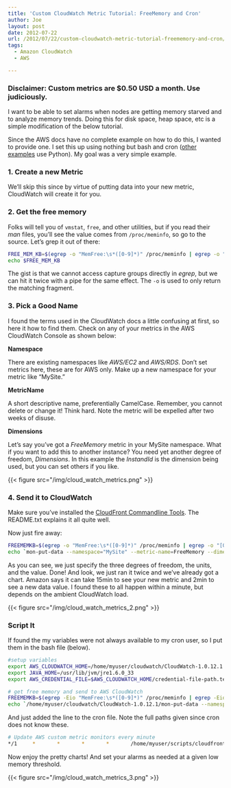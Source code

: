 ```yaml
---
title: 'Custom CloudWatch Metric Tutorial: FreeMemory and Cron'
author: Joe
layout: post
date: 2012-07-22
url: /2012/07/22/custom-cloudwatch-metric-tutorial-freememory-and-cron/
tags:
  - Amazon CloudWatch
  - AWS

---
```

### Disclaimer: Custom metrics are $0.50 USD a month. Use judiciously.

I want to be able to set alarms when nodes are getting memory starved and to analyze memory trends. Doing this for disk space, heap space, etc is a simple modification of the below tutorial.

Since the AWS docs have no complete example on how to do this, I wanted to provide one. I set this up using nothing but bash and cron (<a href="http://blogs.clogeny.com/custom-metrics-in-amazon-cloudwatch/" target="_blank">other examples</a> use Python). My goal was a very simple example.

### 1. Create a new Metric

We&#8217;ll skip this since by virtue of putting data into your new metric, CloudWatch will create it for you.

### 2. Get the free memory

Folks will tell you of `vmstat`, `free`, and other utilities, but if you read their _man_ files, you&#8217;ll see the value comes from `/proc/meminfo`, so go to the source. Let&#8217;s grep it out of there:

```bash
FREE_MEM_KB=$(egrep -o "MemFree:\s*([0-9]*)" /proc/meminfo | egrep -o "[0-9]*")
echo $FREE_MEM_KB
```

The gist is that we cannot access capture groups directly in _egrep_, but we can hit it twice with a pipe for the same effect. The `-o` is used to only return the matching fragment.

### 3. Pick a Good Name

I found the terms used in the CloudWatch docs a little confusing at first, so here it how to find them. Check on any of your metrics in the AWS CloudWatch Console as shown below:

**Namespace**

There are existing namespaces like _AWS/EC2_ and _AWS/RDS_. Don&#8217;t set metrics here, these are for AWS only. Make up a new namespace for your metric like &#8220;MySite.&#8221;

**MetricName**

A short descriptive name, preferentially CamelCase. Remember, you cannot delete or change it! Think hard. Note the metric will be expelled after two weeks of disuse.

**Dimensions**

Let&#8217;s say you&#8217;ve got a _FreeMemory_ metric in your MySite namespace. What if you want to add this to another instance? You need yet another degree of freedom, _Dimensions_. In this example the _InstandId_ is the dimension being used, but you can set others if you like.

{{< figure src="/img/cloud_watch_metrics.png" >}}

### 4. Send it to CloudWatch

Make sure you&#8217;ve installed the <a href="http://aws.amazon.com/developertools/2534" target="_blank">CloudFront Commandline Tools</a>. The README.txt explains it all quite well.

Now just fire away:

```bash
FREEMEMKB=$(egrep -o "MemFree:\s*([0-9]*)" /proc/meminfo | egrep -o "[0-9]*")
echo `mon-put-data --namespace="MySite" --metric-name=FreeMemory --dimensions="InstanceId=i-d889e31d" --unit=Kilobytes --value=$FREEMEMKB`
```

As you can see, we just specify the three degrees of freedom, the units, and the value. Done! And look, we just ran it twice and we&#8217;ve already got a chart. Amazon says it can take 15min to see your new metric and 2min to see a new data value. I found these to all happen within a minute, but depends on the ambient CloudWatch load.

{{< figure src="/img/cloud_watch_metrics_2.png" >}}

### Script It

If found the my variables were not always available to my cron user, so I put them in the bash file (below).

```bash
#setup variables
export AWS_CLOUDWATCH_HOME=/home/myuser/cloudwatch/CloudWatch-1.0.12.1
export JAVA_HOME=/usr/lib/jvm/jre1.6.0_33
export AWS_CREDENTIAL_FILE=$AWS_CLOUDWATCH_HOME/credential-file-path.template

# get free memory and send to AWS CloudWatch
FREEMEMKB=$(egrep -Eio "MemFree:\s*([0-9]*)" /proc/meminfo | egrep -Eio "[0-9]*")
echo `/home/myuser/cloudwatch/CloudWatch-1.0.12.1/mon-put-data --namespace="MySite" --metric-name=FreeMemory --dimensions="InstanceId=i-d889e31d" --unit=Kilobytes --value=$FREEMEMKB`
```

And just added the line to the cron file. Note the full paths given since cron does not know these.

```bash
# Update AWS custom metric monitors every minute
*/1     *       *       *       *       /home/myuser/scripts/cloudfront_update_metrics.sh
```

Now enjoy the pretty charts! And set your alarms as needed at a given low memory threshold.

{{< figure src="/img/cloud_watch_metrics_3.png" >}}